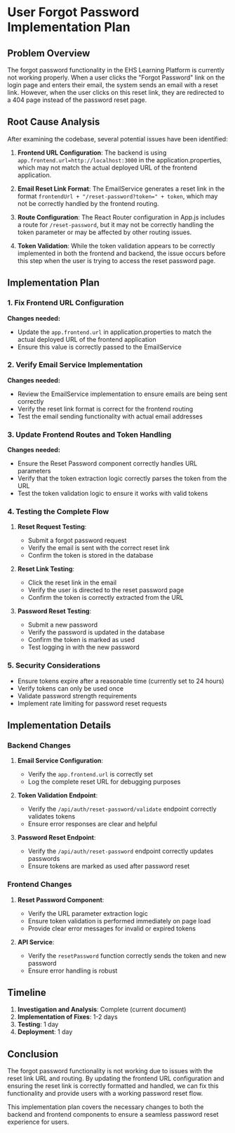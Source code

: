 # User Forgot Password Implementation Plan

## Problem Overview

The forgot password functionality in the EHS Learning Platform is currently not working properly. When a user clicks the "Forgot Password" link on the login page and enters their email, the system sends an email with a reset link. However, when the user clicks on this reset link, they are redirected to a 404 page instead of the password reset page.

## Root Cause Analysis

After examining the codebase, several potential issues have been identified:

1. **Frontend URL Configuration**: The backend is using `app.frontend.url=http://localhost:3000` in the application.properties, which may not match the actual deployed URL of the frontend application.

2. **Email Reset Link Format**: The EmailService generates a reset link in the format `frontendUrl + "/reset-password?token=" + token`, which may not be correctly handled by the frontend routing.

3. **Route Configuration**: The React Router configuration in App.js includes a route for `/reset-password`, but it may not be correctly handling the token parameter or may be affected by other routing issues.

4. **Token Validation**: While the token validation appears to be correctly implemented in both the frontend and backend, the issue occurs before this step when the user is trying to access the reset password page.

## Implementation Plan

### 1. Fix Frontend URL Configuration

**Changes needed:**
- Update the `app.frontend.url` in application.properties to match the actual deployed URL of the frontend application
- Ensure this value is correctly passed to the EmailService

### 2. Verify Email Service Implementation

**Changes needed:**
- Review the EmailService implementation to ensure emails are being sent correctly
- Verify the reset link format is correct for the frontend routing
- Test the email sending functionality with actual email addresses

### 3. Update Frontend Routes and Token Handling

**Changes needed:**
- Ensure the Reset Password component correctly handles URL parameters
- Verify that the token extraction logic correctly parses the token from the URL
- Test the token validation logic to ensure it works with valid tokens

### 4. Testing the Complete Flow

1. **Reset Request Testing**:
   - Submit a forgot password request
   - Verify the email is sent with the correct reset link
   - Confirm the token is stored in the database

2. **Reset Link Testing**:
   - Click the reset link in the email
   - Verify the user is directed to the reset password page
   - Confirm the token is correctly extracted from the URL

3. **Password Reset Testing**:
   - Submit a new password
   - Verify the password is updated in the database
   - Confirm the token is marked as used
   - Test logging in with the new password

### 5. Security Considerations

- Ensure tokens expire after a reasonable time (currently set to 24 hours)
- Verify tokens can only be used once
- Validate password strength requirements
- Implement rate limiting for password reset requests

## Implementation Details

### Backend Changes

1. **Email Service Configuration**:
   - Verify the `app.frontend.url` is correctly set
   - Log the complete reset URL for debugging purposes

2. **Token Validation Endpoint**:
   - Verify the `/api/auth/reset-password/validate` endpoint correctly validates tokens
   - Ensure error responses are clear and helpful

3. **Password Reset Endpoint**:
   - Verify the `/api/auth/reset-password` endpoint correctly updates passwords
   - Ensure tokens are marked as used after password reset

### Frontend Changes

1. **Reset Password Component**:
   - Verify the URL parameter extraction logic
   - Ensure token validation is performed immediately on page load
   - Provide clear error messages for invalid or expired tokens

2. **API Service**:
   - Verify the `resetPassword` function correctly sends the token and new password
   - Ensure error handling is robust

## Timeline

1. **Investigation and Analysis**: Complete (current document)
2. **Implementation of Fixes**: 1-2 days
3. **Testing**: 1 day
4. **Deployment**: 1 day

## Conclusion

The forgot password functionality is not working due to issues with the reset link URL and routing. By updating the frontend URL configuration and ensuring the reset link is correctly formatted and handled, we can fix this functionality and provide users with a working password reset flow.

This implementation plan covers the necessary changes to both the backend and frontend components to ensure a seamless password reset experience for users.